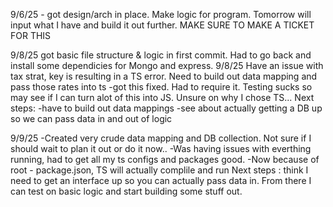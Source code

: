 9/6/25 - got design/arch in place. Make logic for program. Tomorrow will input what I have and build it out further. MAKE SURE TO MAKE A TICKET FOR THIS

9/8/25 got basic file structure & logic in first commit. Had to go back and install some dependicies for Mongo and express.
9/8/25 Have an issue with tax strat, key is resulting in a TS error. Need to build out data mapping and pass those rates into ts
    -got this fixed. Had to require it. Testing sucks so may see if I can turn alot of this into JS. Unsure on why I chose TS...
Next steps:
-have to build out data mappings
-see about actually getting a DB up so we can pass data in and out of logic  

9/9/25
    -Created very crude data mapping and DB collection. Not sure if I should wait to plan it out or do it now..
    -Was having issues with everthing running, had to get all my ts configs and packages good.
    -Now because of root - package.json, TS will actually complile and run
    Next steps : think I need to get an interface up so you can actually pass data in. From there I can test on basic logic and start building some stuff out.
